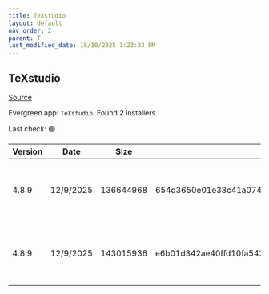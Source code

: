 ```yaml
---
title: TeXstudio
layout: default
nav_order: 2
parent: T
last_modified_date: 18/10/2025 1:23:33 PM
---
```


## TeXstudio

[Source](https://www.texstudio.org/)

Evergreen app: `TeXstudio`. Found **2** installers.

Last check: 🟢

| Version | Date      | Size      | Sha256                                                           | Architecture | InstallerType | Type | URI                                                                                                                                                                                                                    |
| ------- | --------- | --------- | ---------------------------------------------------------------- | ------------ | ------------- | ---- | ---------------------------------------------------------------------------------------------------------------------------------------------------------------------------------------------------------------------- |
| 4.8.9   | 12/9/2025 | 136644968 | 654d3650e01e33c41a0741600bcf2043380410a826c3f1babf0868cff3ac81c7 | ARM64        | Default       | exe  | [https://github.com/texstudio-org/texstudio/releases/download/4.8.9/texstudio-4.8.9-win-arm-qt6-signed.exe](https://github.com/texstudio-org/texstudio/releases/download/4.8.9/texstudio-4.8.9-win-arm-qt6-signed.exe) |
| 4.8.9   | 12/9/2025 | 143015936 | e6b01d342ae40ffd10fa54297039a5addbbdf8461af2fd0c6931285010f82ba1 | x86          | Default       | exe  | [https://github.com/texstudio-org/texstudio/releases/download/4.8.9/texstudio-4.8.9-win-qt6-signed.exe](https://github.com/texstudio-org/texstudio/releases/download/4.8.9/texstudio-4.8.9-win-qt6-signed.exe)         |

